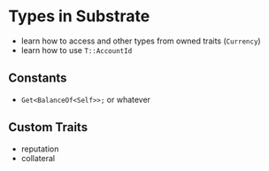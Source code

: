 # Types in Substrate

* learn how to access and other types from owned traits (`Currency`)
* learn how to use `T::AccountId`

## Constants

* `Get<BalanceOf<Self>>;` or whatever

## Custom Traits

* reputation
* collateral